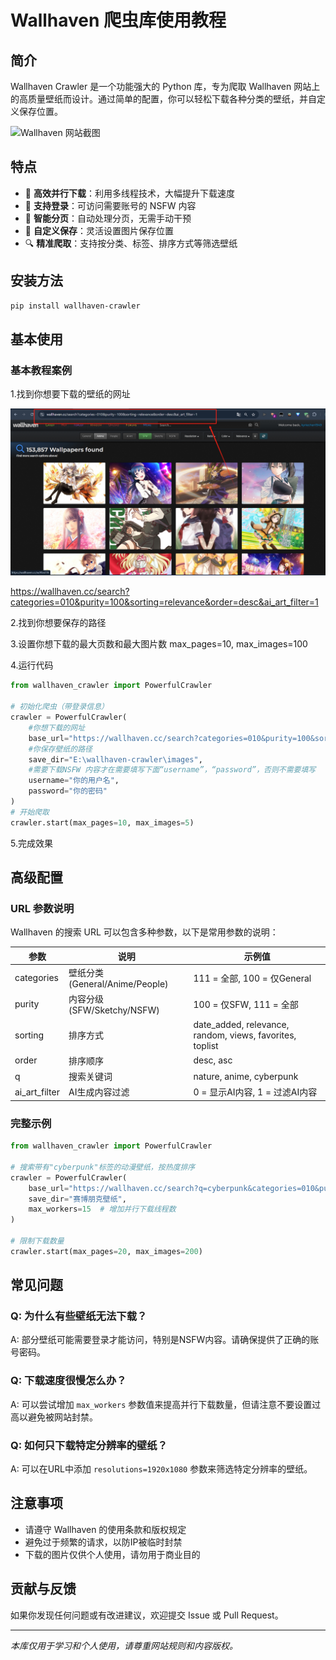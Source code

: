# Wallhaven 爬虫库使用教程

## 简介

Wallhaven Crawler 是一个功能强大的 Python 库，专为爬取 Wallhaven 网站上的高质量壁纸而设计。通过简单的配置，你可以轻松下载各种分类的壁纸，并自定义保存位置。

![Wallhaven 网站截图](https://wallhaven.cc/images/layout/logo.png)

## 特点

- 🚀 **高效并行下载**：利用多线程技术，大幅提升下载速度
- 🔐 **支持登录**：可访问需要账号的 NSFW 内容
- 🔄 **智能分页**：自动处理分页，无需手动干预
- 📂 **自定义保存**：灵活设置图片保存位置
- 🔍 **精准爬取**：支持按分类、标签、排序方式等筛选壁纸

## 安装方法

```bash
pip install wallhaven-crawler
```

## 基本使用

### 基本教程案例


1.找到你想要下载的壁纸的网址

![图片描述](images/URL.png)

https://wallhaven.cc/search?categories=010&purity=100&sorting=relevance&order=desc&ai_art_filter=1

2.找到你想要保存的路径

3.设置你想下载的最大页数和最大图片数
 max_pages=10, max_images=100

4.运行代码
```python
from wallhaven_crawler import PowerfulCrawler

# 初始化爬虫（带登录信息）
crawler = PowerfulCrawler(
    #你想下载的网址
    base_url="https://wallhaven.cc/search?categories=010&purity=100&sorting=relevance&order=desc&ai_art_filter=1",
    #你保存壁纸的路径
    save_dir="E:\wallhaven-crawler\images",
    #需要下载NSFW 内容才在需要填写下面“username”，“password”，否则不需要填写
    username="你的用户名",
    password="你的密码"
)
# 开始爬取
crawler.start(max_pages=10, max_images=5)
```
5.完成效果

## 高级配置

### URL 参数说明

Wallhaven 的搜索 URL 可以包含多种参数，以下是常用参数的说明：

| 参数 | 说明 | 示例值 |
|------|------|--------|
| categories | 壁纸分类 (General/Anime/People) | 111 = 全部, 100 = 仅General |
| purity | 内容分级 (SFW/Sketchy/NSFW) | 100 = 仅SFW, 111 = 全部 |
| sorting | 排序方式 | date_added, relevance, random, views, favorites, toplist |
| order | 排序顺序 | desc, asc |
| q | 搜索关键词 | nature, anime, cyberpunk |
| ai_art_filter | AI生成内容过滤 | 0 = 显示AI内容, 1 = 过滤AI内容 |

### 完整示例

```python
from wallhaven_crawler import PowerfulCrawler

# 搜索带有"cyberpunk"标签的动漫壁纸，按热度排序
crawler = PowerfulCrawler(
    base_url="https://wallhaven.cc/search?q=cyberpunk&categories=010&purity=100&sorting=toplist&order=desc",
    save_dir="赛博朋克壁纸",
    max_workers=15  # 增加并行下载线程数
)

# 限制下载数量
crawler.start(max_pages=20, max_images=200)
```

## 常见问题

### Q: 为什么有些壁纸无法下载？
A: 部分壁纸可能需要登录才能访问，特别是NSFW内容。请确保提供了正确的账号密码。

### Q: 下载速度很慢怎么办？
A: 可以尝试增加 `max_workers` 参数值来提高并行下载数量，但请注意不要设置过高以避免被网站封禁。

### Q: 如何只下载特定分辨率的壁纸？
A: 可以在URL中添加 `resolutions=1920x1080` 参数来筛选特定分辨率的壁纸。

## 注意事项

- 请遵守 Wallhaven 的使用条款和版权规定
- 避免过于频繁的请求，以防IP被临时封禁
- 下载的图片仅供个人使用，请勿用于商业目的

## 贡献与反馈

如果你发现任何问题或有改进建议，欢迎提交 Issue 或 Pull Request。

---

*本库仅用于学习和个人使用，请尊重网站规则和内容版权。*